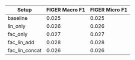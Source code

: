 | Setup | FIGER Macro F1 | FIGER Micro F1 |
| --- | --- | --- |
| baseline | 0.025 | 0.025 |
| lin_only | 0.026 | 0.026 |
| fac_only | 0.027 | 0.027 |
| fac_lin_add | 0.028 | 0.028 |
| fac_lin_concat | 0.026 | 0.026 |
